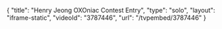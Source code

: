 {
    "title": "Henry Jeong OXOniac Contest Entry",
    "type": "solo",
    "layout": "iframe-static",
    "videoId": "3787446",
    "url": "\/tvpembed\/3787446"
}